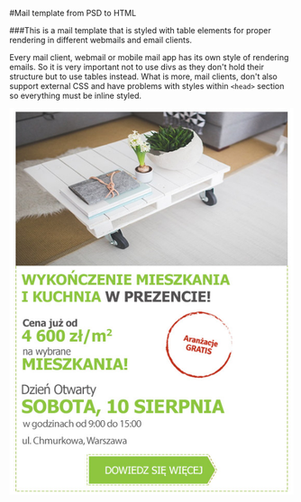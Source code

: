 #Mail template from PSD to HTML

###This is a mail template that is styled with table elements for proper rendering in different webmails and email clients.

Every mail client, webmail or mobile mail app has its own style of rendering emails. So it is very important not to use divs as they don't hold their structure but to use tables instead. What is more, mail clients, don't also support external CSS and have problems with styles within `<head>` section so everything must be inline styled.

![PSD Template](/img/mailing.jpg)
